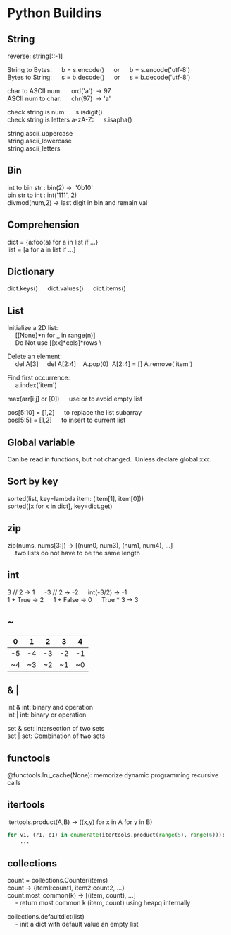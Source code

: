 # Python Buildins 

## String
reverse: string[::-1]   

String to Bytes: &emsp; b = s.encode() &emsp; or &emsp; b = s.encode('utf-8')  \
Bytes to String: &emsp; s = b.decode() &emsp; or &emsp; s = b.decode('utf-8')    

char to ASCII num: &emsp; ord('a')  -> 97  \
ASCII num to char: &emsp; chr(97)  -> 'a' 

check string is num: &emsp; s.isdigit()  \
check string is letters a-zA-Z: &emsp; s.isapha()

string.ascii_uppercase\
string.ascii_lowercase\
string.ascii_letters
     
## Bin
int to bin str : bin(2)  ->  '0b10'    \
bin str to int : int('111', 2)      \
divmod(num,2) -> last digit in bin and remain val

## Comprehension     
dict = {a:foo(a) for a in list if ...}  
list = [a for a in list if ...]

## Dictionary
dict.keys() &emsp; dict.values() &emsp; dict.items()

## List
Initialize a 2D list:     \
 &emsp; [[None]*n for _ in range(n)]\
 &emsp; Do Not use [[xx]*cols]*rows \
 
Delete an element:     \
 &emsp; del A[3]     del A[2:4]    A.pop(0)  A[2:4] = [] 
          A.remove('item')   
          
Find first occurrence: \
 &emsp; a.index('item')  
 
max(arr[i:j] or [0]) &emsp; use or to avoid empty list  

pos[5:10] = [1,2] &emsp; to replace the list subarray   \
pos[5:5] = [1,2] &emsp; to insert to current list  

## Global variable
Can be read in functions, but not changed.  Unless declare global xxx. 

## Sort by key
sorted(list, key=lambda item: (item[1], item[0]))   \
sorted([x for x in dict], key=dict.get)

## zip
zip(nums, nums[3:])    -> [(num0, num3), (num1, num4), ...]  \
&emsp; two lists do not have to be the same length

## int
3 // 2 -> 1  &emsp;  -3 // 2 -> -2  &emsp;  int(-3/2) -> -1 \
1 + True -> 2  &emsp;  1 + False -> 0  &emsp;  True * 3 -> 3

## ~
| 0  | 1  | 2  | 3  | 4  |
|----|----|----|----|----|
| -5 | -4 | -3 | -2 | -1 |
| ~4 | ~3 | ~2 | ~1 | ~0 |

## & |
int & int: binary and operation\
int | int: binary or operation

set & set: Intersection of two sets\
set | set: Combination of two sets

## functools
@functools.lru_cache(None): memorize dynamic programming recursive calls

## itertools
itertools.product(A,B) -> ((x,y) for x in A for y in B)
```python
for v1, (r1, c1) in enumerate(itertools.product(range(5), range(6))):  
    ...
```

## collections

count = collections.Counter(items)  \
count -> {item1:count1, item2:count2, ...}  \
count.most_common(k) -> [(item, count), ...]    \
&emsp; - return most common k (item, count) using heapq internally 
    
collections.defaultdict(list) \
&emsp; - init a dict with default value an empty list
